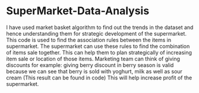 # SuperMarket-Data-Analysis
I have used market basket algorithm to find out the trends in the dataset and hence understanding them for strategic development of the supermarket. 
 This code is used to find the association rules between the items in supermarket.
 The supermarket can use these rules to find the combination of items sale together.
 This can help them to plan strategically of increasing item sale or location of those items.
 Marketing team can think of giving discounts for example: giving berry discount in berry season is valid because we can see that berry is sold with yoghurt, milk as well as sour cream (This result can be found in code)
 This will help increase profit of the supermarket.
